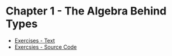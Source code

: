 # Chapter 1 - The Algebra Behind Types

- [Exercises - Text](https://github.com/martinrist/haskell-sandbox/blob/master/src/ThinkingWithTypes/Chapter01/Exercises.md)
- [Exercsies - Source Code](https://github.com/martinrist/haskell-sandbox/blob/master/src/ThinkingWithTypes/Chapter01/Exercises.hs)